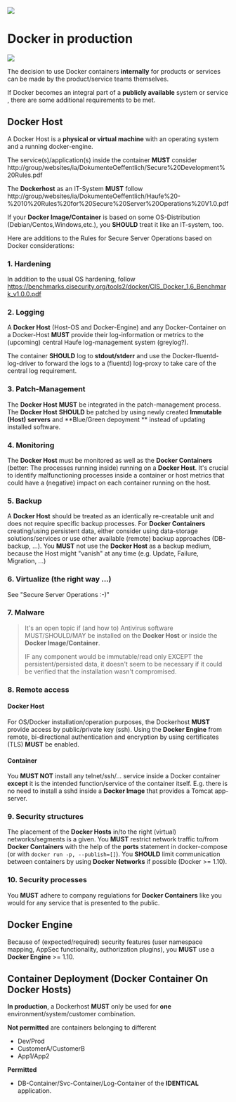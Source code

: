 ![](/home/thomassc/Projects/docker-style-guide/images/draft.png)

# Docker in production

![](/home/thomassc/Projects/docker-style-guide/images/docker-logo.png)

The decision to use Docker containers **internally** for products or services can be made by the product/service teams themselves.

If Docker becomes an integral part of a **publicly available** system or service , there are some additional requirements to be met.

## Docker Host

A Docker Host is a **physical or virtual machine** with an operating system and a running docker-engine. 

The service(s)/application(s) inside the container **MUST** consider http://group/websites/ia/DokumenteOeffentlich/Secure%20Development%20Rules.pdf

The **Dockerhost** as an IT-System **MUST** follow http://group/websites/ia/DokumenteOeffentlich/Haufe%20-%2010%20Rules%20for%20Secure%20Server%20Operations%20V1.0.pdf

If your **Docker Image/Container** is based on some OS-Distribution (Debian/Centos,Windows,etc.), you **SHOULD** treat it like an IT-system, too.  

Here are additions to the Rules for Secure Server Operations based on Docker considerations:

### 1. Hardening

In addition to the usual OS hardening, follow https://benchmarks.cisecurity.org/tools2/docker/CIS_Docker_1.6_Benchmark_v1.0.0.pdf

### 2. Logging

A **Docker Host** (Host-OS and Docker-Engine) and any Docker-Container on a Docker-Host **MUST** provide their log-information or metrics to the (upcoming) central Haufe log-management system (greylog?). 

The container **SHOULD** log to **stdout/stderr** and use the Docker-fluentd-log-driver to forward the logs to a (fluentd) log-proxy to take care of the central log requirement.

### 3. Patch-Management

The **Docker Host** **MUST** be integrated in the patch-management process. The **Docker Host** **SHOULD** be patched by using newly created **Immutable (Host) servers** and **Blue/Green depoyment ** instead of updating installed software.

### 4. Monitoring

The **Docker Host** must be monitored as well as the **Docker Containers** (better: The processes running inside) running on a **Docker Host**. It's crucial to identify malfunctioning processes inside a container or host metrics that could have a (negative) impact on each container running on the host.

### 5. Backup

A **Docker Host** should be treated as an identically re-creatable unit and does not require specific backup processes. For **Docker Containers** creating/using persistent data, either consider using data-storage solutions/services or use other available (remote) backup approaches (DB-backup, ...). You **MUST** not use the **Docker Host** as a backup medium, because the Host might "vanish" at any time (e.g. Update, Failure, Migration, ...)

### 6. Virtualize (the right way ...)

See "Secure Server Operations :-)"

### 7. Malware

> It's an open topic if (and how to) Antivirus software MUST/SHOULD/MAY be installed on the **Docker Host** or inside the **Docker Image/Container**. 
> 
> IF any component would be immutable/read only EXCEPT the persistent/persisted data, it doesn't seem to be necessary if it could be verified that the installation wasn't compromised.

### 8. Remote access

#### Docker Host

For OS/Docker installation/operation purposes, the Dockerhost **MUST** provide access by public/private key (ssh). Using the **Docker Engine** from remote, bi-directional authentication and encryption by using certificates (TLS) **MUST** be enabled.

#### Container

You **MUST NOT** install any telnet/ssh/... service inside a Docker container **except** it is the intended function/service of the container itself. E.g. there is no need to install a sshd inside a **Docker Image** that provides a Tomcat app-server.

### 9. Security structures

The placement of the **Docker Hosts** in/to the right (virtual) networks/segments is a given. You **MUST** restrict network traffic to/from **Docker Containers** with the help of the **ports** statement in docker-compose (or  with `docker run -p, --publish=[]`). You **SHOULD** limit communication between containers by using **Docker Networks** if possible (Docker >= 1.10).

### 10. Security processes

You **MUST** adhere to company regulations for **Docker Containers** like you would for any service that is presented to the public.


## Docker Engine

Because of (expected/required) security features (user namespace mapping, AppSec functionality, authorization plugins), you **MUST** use a **Docker Engine** >= 1.10.

## Container Deployment (Docker Container On Docker Hosts)

**In production**, a Dockerhost **MUST** only be used for **one** environment/system/customer combination. 

**Not permitted** are containers belonging to different 
- Dev/Prod 
- CustomerA/CustomerB 
- App1/App2

**Permitted** 
- DB-Container/Svc-Container/Log-Container of the **IDENTICAL** application.

